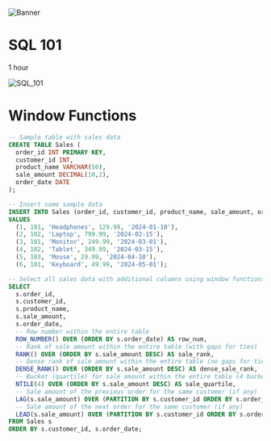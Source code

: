 ![Banner](https://github.com/AleMorales9011/ForgeWare/blob/912757a3619eb391442ee6c245fb9dd5210d952b/src/images/medium-shot-man-living-as-digital-nomad.jpg)
# SQL 101

1 hour

![SQL_101](https://github.com/AleMorales9011/ForgeWare/blob/912757a3619eb391442ee6c245fb9dd5210d952b/src/images/SQL_101.jpeg)

# Window Functions

```SQL
-- Sample table with sales data
CREATE TABLE Sales (
  order_id INT PRIMARY KEY,
  customer_id INT,
  product_name VARCHAR(50),
  sale_amount DECIMAL(10,2),
  order_date DATE
);

-- Insert some sample data
INSERT INTO Sales (order_id, customer_id, product_name, sale_amount, order_date)
VALUES
  (1, 101, 'Headphones', 129.99, '2024-01-10'),
  (2, 102, 'Laptop', 799.99, '2024-02-15'),
  (3, 101, 'Monitor', 249.99, '2024-03-01'),
  (4, 102, 'Tablet', 349.99, '2024-03-15'),
  (5, 103, 'Mouse', 29.99, '2024-04-10'),
  (6, 101, 'Keyboard', 49.99, '2024-05-01');

-- Select all sales data with additional columns using window functions
SELECT
  s.order_id,
  s.customer_id,
  s.product_name,
  s.sale_amount,
  s.order_date,
  -- Row number within the entire table
  ROW_NUMBER() OVER (ORDER BY s.order_date) AS row_num,
  -- Rank of sale amount within the entire table (with gaps for ties)
  RANK() OVER (ORDER BY s.sale_amount DESC) AS sale_rank,
  -- Dense rank of sale amount within the entire table (no gaps for ties)
  DENSE_RANK() OVER (ORDER BY s.sale_amount DESC) AS dense_sale_rank,
  -- Bucket (quartile) for sale amount within the entire table (4 buckets)
  NTILE(4) OVER (ORDER BY s.sale_amount DESC) AS sale_quartile,
  -- Sale amount of the previous order for the same customer (if any)
  LAG(s.sale_amount) OVER (PARTITION BY s.customer_id ORDER BY s.order_date) AS prev_sale_amount,
  -- Sale amount of the next order for the same customer (if any)
  LEAD(s.sale_amount) OVER (PARTITION BY s.customer_id ORDER BY s.order_date) AS next_sale_amount
FROM Sales s
ORDER BY s.customer_id, s.order_date;

```


